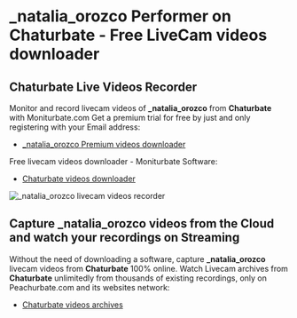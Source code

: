 # _natalia_orozco Performer on Chaturbate - Free LiveCam videos downloader

## Chaturbate Live Videos Recorder

Monitor and record livecam videos of **_natalia_orozco** from **Chaturbate** with Moniturbate.com
Get a premium trial for free by just and only registering with your Email address:
* [_natalia_orozco Premium videos downloader](https://moniturbate.com/request-demo-licence-key.html)

Free livecam videos downloader - Moniturbate Software:
* [Chaturbate videos downloader](https://moniturbate.com/moniturbate-download-software.html)

![_natalia_orozco livecam videos recorder](https://peachurnet.com/templates/moniturbate-software.png)


## Capture _natalia_orozco videos from the Cloud and watch your recordings on Streaming

Without the need of downloading a software, capture **_natalia_orozco** livecam videos from **Chaturbate** 100% online.
Watch Livecam archives from **Chaturbate** unlimitedly from thousands of existing recordings, only on Peachurbate.com and its websites network:
* [Chaturbate videos archives](https://peachurnet.com/)